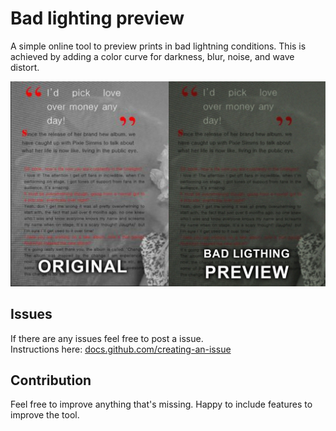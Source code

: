# Bad lighting preview
A simple online tool to preview prints in bad lightning conditions. This is achieved by adding a color curve for  darkness, blur, noise, and wave distort.  



![](example.jpg)

## Issues
If there are any issues feel free to post a issue.  
Instructions here: [docs.github.com/creating-an-issue](https://docs.github.com/en/issues/tracking-your-work-with-issues/creating-an-issue)  

## Contribution
Feel free to improve anything that's missing. Happy to include features to improve the tool.

